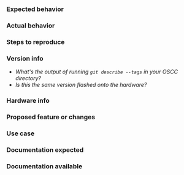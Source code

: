 <!--
Thanks for filing an OSCC issue! You're making our ecosystem a better place!

Below are some templates to get you started, filling out any that are relevant
to this issue will help us a lot! Feel free to delete any information or text
that isn't relevant to your issue liberally.
-->

<!-- Questions about purchasing and pricing for OSCC boards or DriveKit?
Shoot an email to drivekit@polysync.io -->



<!--
Technical issue template.

Are you having a technical issue? Fill in the following blocks to help us
tackle it!
-->

### Expected behavior
<!-- What should be happening? -->

### Actual behavior
<!-- What behavior are you seeing? -->

### Steps to reproduce
<!-- How can we make it happen too? -->

### Version info
- _What's the output of running `git describe --tags` in your OSCC directory?_
- _Is this the same version flashed onto the hardware?_

### Hardware info
<!-- Are you using a custom board or something received from us? -->



<!--
Feature/changes issue template.

Are you interested in a new feature or a change to something that exists?
Fill in the following blocks to help us understand it!
-->

### Proposed feature or changes
<!-- What would you like to accomplish? -->

### Use case
<!-- How would you like to do it? -->



<!--
Documentation issue template.

Have you found a bug in documentation or wish something was documented that
isn't? Fill in the following blocks to help us help you!
-->

### Documentation expected
<!-- What information would help you? Where would you expect to find it? -->

### Documentation available
<!-- What were you able to find? Was it in the right spot? -->


<!--
Is your issue something that doesn't fit any of the templates above?
Let us know here!
-->
